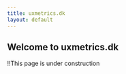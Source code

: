 ```yaml
---
title: uxmetrics.dk
layout: default
---
```

 
## Welcome to uxmetrics.dk

!!This page is under construction
